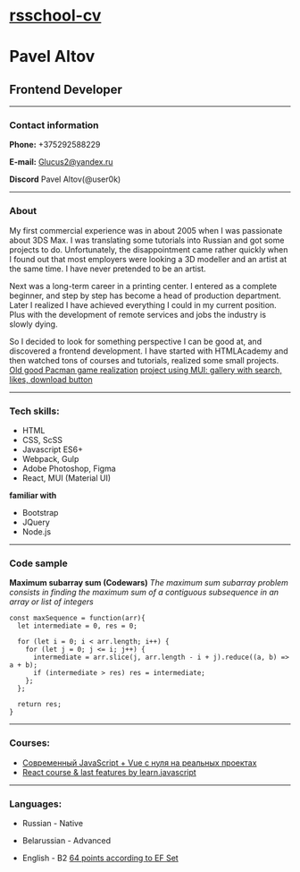 # [rsschool-cv](https://User0k.github.io/rsschool-cv/cv)

# Pavel Altov

## Frontend Developer

---

### Contact information

**Phone:** +375292588229

**E-mail:** Glucus2@yandex.ru

**Discord** Pavel Altov(@user0k)

---

### About

My first commercial experience was in about 2005 when I was passionate about 3DS Max. I was translating some tutorials into Russian and got some projects to do. Unfortunately, the disappointment came rather quickly when I found out that most employers were looking a 3D modeller and an artist at the same time. I have never pretended to be an artist.

Next was a long-term career in a printing center. I entered as a complete beginner, and step by step has become a head of production department. Later I realized I have achieved everything I could in my current position. Plus with the development of remote services and jobs the industry is slowly dying.

So I decided to look for something perspective I can be good at, and discovered a frontend development. I have started with HTMLAcademy and then watched tons of courses and tutorials, realized some small projects.
[Old good Pacman game realization](https://github.com/User0k/PacMan-online)
[project using MUI: gallery with search, likes, download button](https://github.com/User0k/image-gallery)

---

### Tech skills:

* HTML
* CSS, ScSS
* Javascript ES6+
* Webpack, Gulp
* Adobe Photoshop, Figma
* React, MUI (Material UI)

**familiar with**
* Bootstrap
* JQuery
* Node.js

---

### Code sample

**Maximum subarray sum (Codewars)** *The maximum sum subarray problem consists in finding the maximum sum of a contiguous subsequence in an array or list of integers*

```
const maxSequence = function(arr){
  let intermediate = 0, res = 0;

  for (let i = 0; i < arr.length; i++) {
    for (let j = 0; j <= i; j++) {
      intermediate = arr.slice(j, arr.length - i + j).reduce((a, b) => a + b);
      if (intermediate > res) res = intermediate;
    };
  };

  return res;
}
```
---
### Courses:

* [Современный JavaScript + Vue с нуля на реальных проектах](https://www.udemy.com/certificate/UC-31c76af1-6e98-44e7-b183-0b39ae7054a8/?utm_source=sendgrid.com&utm_medium=email&utm_campaign=email)
* [React course & last features by learn.javascript](https://learn.javascript.ru/courses/react-20210702/glucus2/en/certificate.jpg)

---

### Languages:

* Russian - Native

* Belarussian - Advanced

* English - B2 [64 points according to EF Set](https://www.efset.org/cert/x7SZrx)
